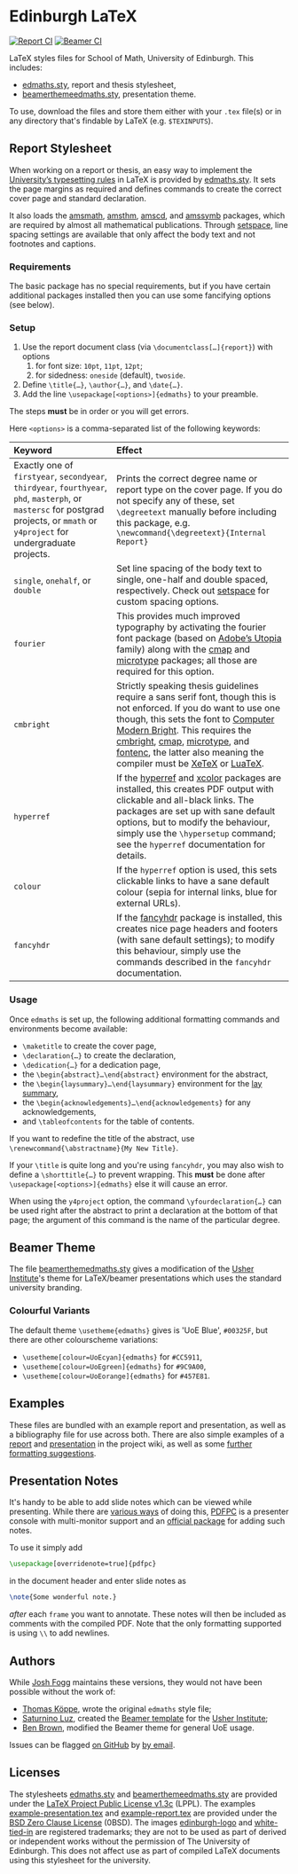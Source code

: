 # Edinburgh LaTeX

[![Report CI](https://github.com/Foggalong/edinburgh-math-latex/actions/workflows/report-ci.yaml/badge.svg)](https://foggalong.github.io/edinburgh-math-latex/example-report.pdf) [![Beamer CI](https://github.com/Foggalong/edinburgh-math-latex/actions/workflows/beamer-ci.yaml/badge.svg)](https://foggalong.github.io/edinburgh-math-latex/example-presentation.pdf)

LaTeX styles files for School of Math, University of Edinburgh. This includes:

- [edmaths.sty](#report-stylesheet), report and thesis stylesheet,
- [beamerthemeedmaths.sty](#beamer-theme), presentation theme.

To use, download the files and store them either with your `.tex` file(s) or in any directory that's findable by LaTeX (e.g. `$TEXINPUTS`).

## Report Stylesheet

When working on a report or thesis, an easy way to implement the [University’s typesetting rules](https://www.ed.ac.uk/academic-services/students/thesis-submission) in LaTeX is provided by [edmaths.sty](https://github.com/Foggalong/edinburgh-math-latex/blob/master/edmaths.sty). It sets the page margins as required and defines commands to create the correct cover page and standard declaration.

It also loads the [amsmath](https://www.ctan.org/pkg/amsmath), [amsthm](https://www.ctan.org/pkg/amsthm), [amscd](https://www.ctan.org/pkg/amscd), and [amssymb](https://ctan.org/pkg/amsfonts) packages, which are required by almost all mathematical publications. Through [setspace](https://www.ctan.org/pkg/setspace), line spacing settings are available that only affect the body text and not footnotes and captions.

### Requirements

The basic package has no special requirements, but if you have certain additional packages installed then you can use some fancifying options (see below).

### Setup

1. Use the report document class (via `\documentclass[…]{report}`) with options
    1. for font size: `10pt`, `11pt`, `12pt`;
    2. for sidedness: `oneside` (default), `twoside`.
2. Define `\title{…}`, `\author{…}`, and `\date{…}`.
3. Add the line `\usepackage[<options>]{edmaths}` to your preamble.

The steps **must** be in order or you will get errors.

Here `<options>` is a comma-separated list of the following keywords:

| Keyword | Effect |
| :------ | :----- |  
| Exactly one of `firstyear`, `secondyear`, `thirdyear`, `fourthyear`, `phd`, `masterph`, or `mastersc` for postgrad projects, or `mmath` or `y4project` for undergraduate projects. | Prints the correct degree name or report type on the cover page. If you do not specify any of these, set `\degreetext` manually before including this package, e.g. `\newcommand{\degreetext}{Internal Report}` |
| `single`, `onehalf`, or `double` | Set line spacing of the body text to single, one-half and double spaced, respectively. Check out [setspace](https://www.ctan.org/pkg/setspace) for custom spacing options. |
| `fourier` | This provides much improved typography by activating the fourier font package (based on [Adobe’s Utopia](https://fonts.adobe.com/fonts/utopia) family) along with the [cmap](https://www.ctan.org/pkg/cmap) and [microtype](https://www.ctan.org/pkg/microtype) packages; all those are required for this option. |
| `cmbright` | Strictly speaking thesis guidelines require a sans serif font, though this is not enforced. If you do want to use one though, this sets the font to [Computer Modern Bright](https://tug.org/FontCatalogue/computermodernbright/). This requires the [cmbright](https://ctan.org/pkg/cmbright), [cmap](https://www.ctan.org/pkg/cmap), [microtype](https://www.ctan.org/pkg/microtype), and [fontenc](https://ctan.org/pkg/fontenc), the latter also meaning the compiler must be [XeTeX](https://xetex.sourceforge.net/) or [LuaTeX](https://www.luatex.org). |
| `hyperref` | If the [hyperref](https://www.ctan.org/pkg/hyperref) and [xcolor](https://www.ctan.org/pkg/xcolor) packages are installed, this creates PDF output with clickable and all-black links. The packages are set up with sane default options, but to modify the behaviour, simply use the `\hypersetup` command; see the `hyperref` documentation for details. |
| `colour` | If the `hyperref` option is used, this sets clickable links to have a sane default colour (sepia for internal links, blue for external URLs). |
| `fancyhdr` | If the [fancyhdr](https://www.ctan.org/pkg/fancyhdr) package is installed, this creates nice page headers and footers (with sane default settings); to modify this behaviour, simply use the commands described in the `fancyhdr` documentation. |

### Usage

Once `edmaths` is set up, the following additional formatting commands and environments become available:

- `\maketitle` to create the cover page,
- `\declaration{…}` to create the declaration,
- `\dedication{…}` for a dedication page,
- the `\begin{abstract}…\end{abstract}` environment for the abstract,
- the `\begin{laysummary}…\end{laysummary}` environment for the [lay summary](https://www.ed.ac.uk/sites/default/files/atoms/files/lay_summary_in_theses.pdf),
- the `\begin{acknowledgements}…\end{acknowledgements}` for any acknowledgements,
- and `\tableofcontents` for the table of contents.

If you want to redefine the title of the abstract, use `\renewcommand{\abstractname}{My New Title}`.

If your `\title` is quite long and you're using `fancyhdr`, you may also wish to define a `\shorttitle{…}` to prevent wrapping. This **must** be done after `\usepackage[<options>]{edmaths}` else it will cause an error.

When using the `y4project` option, the command `\yfourdeclaration{…}` can be used right after the abstract to print a declaration at the bottom of that page; the argument of this command is the name of the particular degree.

## Beamer Theme  

The file [beamerthemedmaths.sty](https://github.com/Foggalong/edinburgh-math-latex/blob/master/beamerthemeedmaths.sty) gives a modification of the [Usher Institute](https://www.ed.ac.uk/usher)'s theme for LaTeX/beamer presentations which uses the standard university branding.

### Colourful Variants

The default theme `\usetheme{edmaths}` gives is 'UoE Blue', `#00325F`, but there are other colourscheme variations:

- `\usetheme[colour=UoEcyan]{edmaths}` for `#CC5911`,
- `\usetheme[colour=UoEgreen]{edmaths}` for `#9C9A00`,
- `\usetheme[colour=UoEorange]{edmaths}` for `#457E81`.

## Examples

These files are bundled with an example report and presentation, as well as a bibliography file for use across both. There are also simple examples of a [report](https://github.com/Foggalong/edinburgh-math-latex/wiki/Example-Report) and [presentation](https://github.com/Foggalong/edinburgh-math-latex/wiki/Example-Presentation) in the project wiki, as well as some [further formatting suggestions](https://github.com/Foggalong/edinburgh-math-latex/wiki/Further-Suggestions).

## Presentation Notes

It's handy to be able to add slide notes which can be viewed while presenting. While there are [various ways](https://github.com/Foggalong/edinburgh-math-latex/wiki/Beamer-Notes) of doing this, [PDFPC](https://pdfpc.github.io/) is a presenter console with multi-monitor support and an [official package](https://github.com/pdfpc/latex-pdfpc) for adding such notes.

To use it simply add

```latex
\usepackage[overridenote=true]{pdfpc}
```

in the document header and enter slide notes as

```latex
\note{Some wonderful note.}
```

_after_ each `frame` you want to annotate. These notes will then be included as comments with the compiled PDF. Note that the only formatting supported is using `\\` to add newlines.

## Authors

While [Josh Fogg](https://github.com/Foggalong) maintains these versions, they would not have been possible without the work of:

- [Thomas Köppe](https://github.com/tkoeppe), wrote the original `edmaths` style file;
- [Saturnino Luz](https://www.ed.ac.uk/profile/saturnino-luz), created the [Beamer template](https://www.overleaf.com/latex/templates/usher-beamer-theme-new/pwjqsqkzhtsy) for the [Usher Institute](https://www.ed.ac.uk/usher);
- [Ben Brown](https://github.com/bencwbrown), modified the Beamer theme for general UoE usage.

Issues can be flagged [on GitHub](https://github.com/Foggalong/edinburgh-math-latex/issues) by [by email](mailto:j.fogg@ed.ac.uk).

## Licenses

The stylesheets [edmaths.sty](edmaths.sty) and [beamerthemeedmaths.sty](beamerthemeedmaths.sty) are provided under the [LaTeX Project Public License v1.3c](https://choosealicense.com/licenses/lppl-1.3c/) (LPPL). The examples [example-presentation.tex](example-presentation.tex) and [example-report.tex](example-report.tex) are provided under the [BSD Zero Clause License](https://choosealicense.com/licenses/0bsd/) (0BSD). The images [edinburgh-logo](Images/edinburgh-logo.svg) and [white-tied-in](Images/white-tied-in.svg) are registered trademarks; they are not to be used as part of derived or independent works without the permission of The University of Edinburgh. This does not affect use as part of compiled LaTeX documents using this stylesheet for the university.
